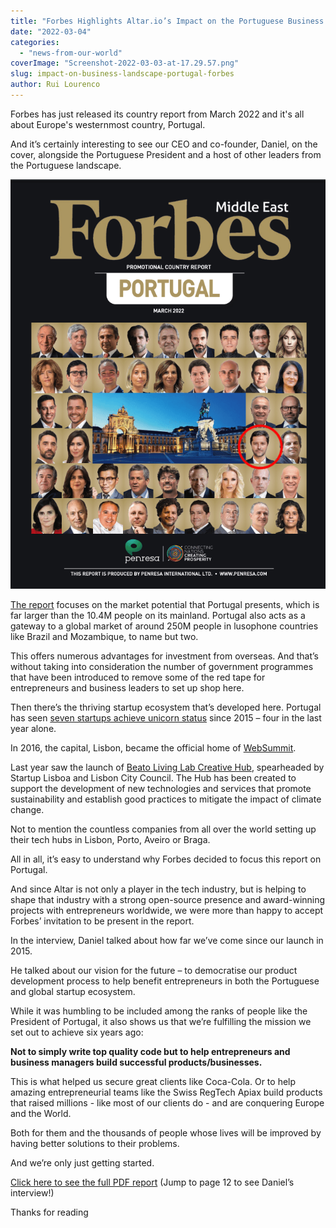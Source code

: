 ```yaml
---
title: "Forbes Highlights Altar.io’s Impact on the Portuguese Business Landscape"
date: "2022-03-04"
categories: 
  - "news-from-our-world"
coverImage: "Screenshot-2022-03-03-at-17.29.57.png"
slug: impact-on-business-landscape-portugal-forbes
author: Rui Lourenco
---
```


Forbes has just released its country report from March 2022 and it's all about Europe's westernmost country, Portugal.

And it’s certainly interesting to see our CEO and co-founder, Daniel, on the cover, alongside the Portuguese President and a host of other leaders from the Portuguese landscape.



![Daniel on the cover of Forbes magazine](images/ForbesPortugal-Cover-Image.png)

[The report](https://www.eu-startups.com/2021/12/portuguese-startups-in-2021-a-tale-of-sailors-and-reinvention/) focuses on the market potential that Portugal presents, which is far larger than the 10.4M people on its mainland. Portugal also acts as a gateway to a global market of around 250M people in lusophone countries like Brazil and Mozambique, to name but two.

This offers numerous advantages for investment from overseas. And that’s without taking into consideration the number of government programmes that have been introduced to remove some of the red tape for entrepreneurs and business leaders to set up shop here.

Then there’s the thriving startup ecosystem that’s developed here. Portugal has seen [seven startups achieve unicorn status](https://www.eu-startups.com/2021/12/portuguese-startups-in-2021-a-tale-of-sailors-and-reinvention/) since 2015 – four in the last year alone.

In 2016, the capital, Lisbon, became the official home of [WebSummit](https://websummit.com/).

Last year saw the launch of [Beato Living Lab Creative Hub](https://www.schreder.com/en/news/innovating-beato-creative-hub-living-lab), spearheaded by Startup Lisboa and Lisbon City Council. The Hub has been created to support the development of new technologies and services that promote sustainability and establish good practices to mitigate the impact of climate change.

Not to mention the countless companies from all over the world setting up their tech hubs in Lisbon, Porto, Aveiro or Braga.

All in all, it’s easy to understand why Forbes decided to focus this report on Portugal.

And since Altar is not only a player in the tech industry, but is helping to shape that industry with a strong open-source presence and award-winning projects with entrepreneurs worldwide, we were more than happy to accept Forbes’ invitation to be present in the report.

In the interview, Daniel talked about how far we’ve come since our launch in 2015.

He talked about our vision for the future – to democratise our product development process to help benefit entrepreneurs in both the Portuguese and global startup ecosystem.

While it was humbling to be included among the ranks of people like the President of Portugal, it also shows us that we’re fulfilling the mission we set out to achieve six years ago:

**Not to simply write top quality code but to help entrepreneurs and business managers build successful products/businesses.** 

This is what helped us secure great clients like Coca-Cola. Or to help amazing entrepreneurial teams like the Swiss RegTech Apiax build products that raised millions - like most of our clients do - and are conquering Europe and the World.

Both for them and the thousands of people whose lives will be improved by having better solutions to their problems.

And we’re only just getting started.

[Click here to see the full PDF report](https://www.penresa.com/portugal-a-flourishing-business-destination/) (Jump to page 12 to see Daniel’s interview!)

Thanks for reading
